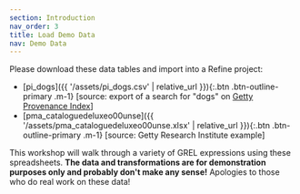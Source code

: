 ```yaml
---
section: Introduction
nav_order: 3
title: Load Demo Data
nav: Demo Data
---
```


Please download these data tables and import into a Refine project:

- [pi_dogs]({{ '/assets/pi_dogs.csv' | relative_url }}){:.btn .btn-outline-primary .m-1} [source: export of a search for "dogs" on [Getty Provenance Index](https://www.getty.edu/research/tools/provenance/)]
- [pma_cataloguedeluxeo00unse]({{ '/assets/pma_cataloguedeluxeo00unse.xlsx' | relative_url }}){:.btn .btn-outline-primary .m-1} [source: Getty Research Institute example]

This workshop will walk through a variety of GREL expressions using these spreadsheets. 
**The data and transformations are for demonstration purposes only and probably don't make any sense!**
Apologies to those who do real work on these data!
